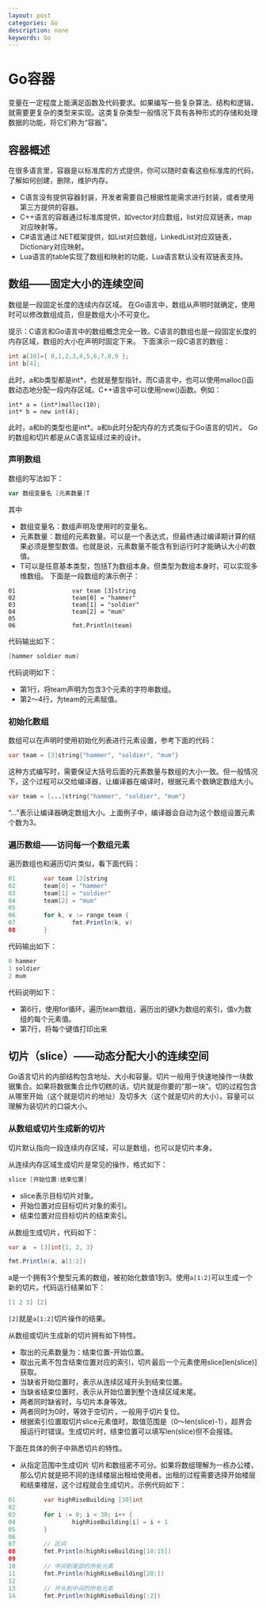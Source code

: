 ```yaml
---
layout: post
categories: Go
description: none
keywords: Go
---
```

# Go容器
变量在一定程度上能满足函数及代码要求。如果编写一些复杂算法、结构和逻辑，就需要更复杂的类型来实现。这类复杂类型一般情况下具有各种形式的存储和处理数据的功能，将它们称为“容器”。

## 容器概述
在很多语言里，容器是以标准库的方式提供，你可以随时查看这些标准库的代码，了解如何创建，删除，维护内存。
- C语言没有提供容器封装，开发者需要自己根据性能需求进行封装，或者使用第三方提供的容器。
- C++语言的容器通过标准库提供，如vector对应数组，list对应双链表，map对应映射等。
- C#语言通过.NET框架提供，如List对应数组，LinkedList对应双链表，Dictionary对应映射。
- Lua语言的table实现了数组和映射的功能，Lua语言默认没有双链表支持。

## 数组——固定大小的连续空间
数组是一段固定长度的连续内存区域。 在Go语言中，数组从声明时就确定，使用时可以修改数组成员，但是数组大小不可变化。

提示：C语言和Go语言中的数组概念完全一致。C语言的数组也是一段固定长度的内存区域，数组的大小在声明时固定下来。 下面演示一段C语言的数组：
```C
int a[10]={ 0,1,2,3,4,5,6,7,8,9 };
int b[4];
```
此时，a和b类型都是int*，也就是整型指针。而C语言中，也可以使用malloc()函数动态地分配一段内存区域。C++语言中可以使用new()函数。例如：
```
int* a = (int*)malloc(10);
int* b = new int(4);
```
此时，a和b的类型也是int*。a和b此时分配内存的方式类似于Go语言的切片。 Go的数组和切片都是从C语言延续过来的设计。

### 声明数组
数组的写法如下：
```go
var 数组变量名 [元素数量]T
```
其中
- 数组变量名：数组声明及使用时的变量名。
- 元素数量：数组的元素数量。可以是一个表达式，但最终通过编译期计算的结果必须是整型数值。也就是说，元素数量不能含有到运行时才能确认大小的数值。
- T可以是任意基本类型，包括T为数组本身。但类型为数组本身时，可以实现多维数组。
下面是一段数组的演示例子：
```
01                var team [3]string
02                team[0] = "hammer"
03                team[1] = "soldier"
04                team[2] = "mum"
05        
06                fmt.Println(team)
```
代码输出如下：
```java
[hammer soldier mum]
```
代码说明如下：
- 第1行，将team声明为包含3个元素的字符串数组。
- 第2～4行，为team的元素赋值。

### 初始化数组
数组可以在声明时使用初始化列表进行元素设置，参考下面的代码：
```java
var team = [3]string{"hammer", "soldier", "mum"}
```
这种方式编写时，需要保证大括号后面的元素数量与数组的大小一致。但一般情况下，这个过程可以交给编译器，让编译器在编译时，根据元素个数确定数组大小。
```java
var team = [...]string{"hammer", "soldier", "mum"}
```
“...”表示让编译器确定数组大小。上面例子中，编译器会自动为这个数组设置元素个数为3。

### 遍历数组——访问每一个数组元素
遍历数组也和遍历切片类似，看下面代码：
```java
01        var team [3]string
02        team[0] = "hammer"
03        team[1] = "soldier"
04        team[2] = "mum"
05        
06        for k, v := range team {
07                fmt.Println(k, v)
08        }
```
代码输出如下：
```java
0 hammer
1 soldier
2 mum
```
代码说明如下：
- 第6行，使用for循环，遍历team数组，遍历出的键k为数组的索引，值v为数组的每个元素值。
- 第7行，将每个键值打印出来

## 切片（slice）——动态分配大小的连续空间
Go语言切片的内部结构包含地址、大小和容量。切片一般用于快速地操作一块数据集合。如果将数据集合比作切糕的话，切片就是你要的“那一块”。切的过程包含从哪里开始（这个就是切片的地址）及切多大（这个就是切片的大小）。容量可以理解为装切片的口袋大小。

### 从数组或切片生成新的切片
切片默认指向一段连续内存区域，可以是数组，也可以是切片本身。

从连续内存区域生成切片是常见的操作，格式如下：
```java
slice [开始位置:结束位置]
```
- slice表示目标切片对象。
- 开始位置对应目标切片对象的索引。
- 结束位置对应目标切片的结束索引。

从数组生成切片，代码如下：
```java
var a  = [3]int{1, 2, 3}

fmt.Println(a, a[1:2])
```
a是一个拥有3个整型元素的数组，被初始化数值1到3。使用`a[1:2]`可以生成一个新的切片。代码运行结果如下：
```java
[1 2 3] [2]
```
`[2]`就是`a[1:2]`切片操作的结果。

从数组或切片生成新的切片拥有如下特性。
- 取出的元素数量为：结束位置-开始位置。
- 取出元素不包含结束位置对应的索引，切片最后一个元素使用slice[len(slice)]获取。
- 当缺省开始位置时，表示从连续区域开头到结束位置。
- 当缺省结束位置时，表示从开始位置到整个连续区域末尾。
- 两者同时缺省时，与切片本身等效。
- 两者同时为0时，等效于空切片，一般用于切片复位。
- 根据索引位置取切片slice元素值时，取值范围是（0～len(slice)-1），超界会报运行时错误。生成切片时，结束位置可以填写len(slice)但不会报错。

下面在具体的例子中熟悉切片的特性。

- 从指定范围中生成切片
切片和数组密不可分。如果将数组理解为一栋办公楼，那么切片就是把不同的连续楼层出租给使用者。出租的过程需要选择开始楼层和结束楼层，这个过程就会生成切片。示例代码如下：
```java
01        var highRiseBuilding [30]int
02        
03        for i := 0; i < 30; i++ {
04                highRiseBuilding[i] = i + 1
05        }
06        
07        // 区间
08        fmt.Println(highRiseBuilding[10:15])
09        
10        // 中间到尾部的所有元素
11        fmt.Println(highRiseBuilding[20:])
12        
13        // 开头到中间的所有元素
14        fmt.Println(highRiseBuilding[:2])
```





































